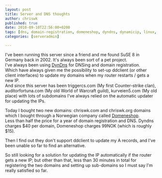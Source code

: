 ```yaml
---
layout: post
title: Server and DNS thoughts
author: chriswk
published: true
date: 2010-09-10T22:56:00+0200
tags: [dns, domain-registration, domeneshop, dyndns, dynamicip, linux, server, server-admin]
categories: [serveradmin]

---
```


<p>I've been running this server since a friend and me found SuSE 8 in Germany back in 2002. It's always been sort of a pet project.<br />
I've always been using <a href="http://www.dyndns.com">DynDns</a> for DNSing and domain registration.<br />
Which have always given me the possibility to set-up ddclient (or other client interfaces) to update my domains when my router restarts / gets a new IP.<br />
And since this server has been triggercs.com (My first Counter-strike clan), auditorfortuna.com (My old World of Warcraft guild), kurveien5.com (My old place) with lots of subdomains I've always relied on the automatic updater for updating the IPs.</p>
<p>Today I bought two new domains: chriswk.com and chriswk.org domains which I bought through a Norwegian company called <a href="http://www.domeneshop.no">Domeneshop</a>.<br />
Less than half the price for a year of domain registration and DNS. Dyndns charges $40 per domain, Domeneshop charges 99NOK (which is roughly $15).</p>
<p>Then I find out they don't support ddclient to update my A records, and I've been unable so far to find an alternative.</p>
<p>So still looking for a solution for updating the IP automatically if the router gets a new IP; but other than that, less than 30 minutes in total for registering the two domains and setting up sub-domains so I must say I'm really satisfied so far.</p>
